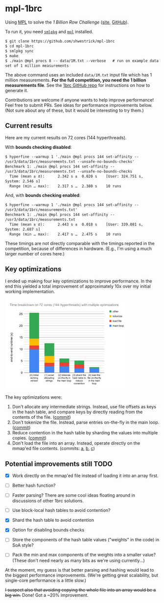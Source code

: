 # mpl-1brc
Using
[MPL](https://github.com/MPLLang/mpl)
to solve the *1 Billion Row Challenge*
([site](https://www.morling.dev/blog/one-billion-row-challenge/),
[GitHub](https://github.com/gunnarmorling/1brc)).

To run it, you need [`smlpkg`](https://github.com/diku-dk/smlpkg) and [`mpl`](https://github.com/MPLLang/mpl) installed.

```
$ git clone https://github.com/shwestrick/mpl-1brc
$ cd mpl-1brc
$ smlpkg sync
$ make
$ ./main @mpl procs 8 -- data/1M.txt --verbose   # run on example data set of 1 million measurements
```

The above command uses an included `data/1M.txt` input file which has 1 million
measurements. **For the full competition, you need the 1 billion measurements
file**. See the
[1brc GitHub repo](https://github.com/gunnarmorling/1brc) for
instructions on how to generate it.

Contributions are welcome if anyone wants to help improve performance! Feel
free to submit PRs. See ideas for performance improvements below. (Not sure
about any of these, but it would be interesting to try them.)

## Current results

Here are my current results on 72 cores (144 hyperthreads).

With **bounds checking disabled**:
```
$ hyperfine --warmup 1 './main @mpl procs 144 set-affinity -- /usr3/data/1brc/measurements.txt --unsafe-no-bounds-checks'
Benchmark 1: ./main @mpl procs 144 set-affinity -- /usr3/data/1brc/measurements.txt --unsafe-no-bounds-checks
  Time (mean ± σ):      2.342 s ±  0.020 s    [User: 324.751 s, System: 2.546 s]
  Range (min … max):    2.317 s …  2.380 s    10 runs
```

And, with **bounds checking enabled**:
```
$ hyperfine --warmup 1 './main @mpl procs 144 set-affinity -- /usr3/data/1brc/measurements.txt'
Benchmark 1: ./main @mpl procs 144 set-affinity -- /usr3/data/1brc/measurements.txt
  Time (mean ± σ):      2.443 s ±  0.018 s    [User: 339.081 s, System: 2.687 s]
  Range (min … max):    2.417 s …  2.475 s    10 runs
```

These timings are not directly comparable with the timings reported in the
competition, because of differences in hardware. (E.g., I'm using a
much larger number of cores here.)

## Key optimizations

I ended up making four key optimizations to improve performance. In the end
this yielded a total improvement of approximately 10x over my initial working
implementation.

<img id="time-breakdown" width="80%" src="time-breakdown.svg">

The key optimizations were:
  1. Don't allocate any intermediate strings. Instead, use file offsets as
  keys in the hash table, and compare keys by directly reading from the contents
  of the file. ([commit](https://github.com/shwestrick/mpl-1brc/commit/7e0ae5ab970d56f4bcee1e246b7ef4360cdba601))
  2. Don't tokenize the file. Instead, parse entries on-the-fly in the main loop.
  ([commit](https://github.com/shwestrick/mpl-1brc/commit/fdf2f60676e09a67105800903860cf5782c205dc))
  3. Reduce contention in the hash table by sharding the values into multiple
  copies.
  ([commit](https://github.com/shwestrick/mpl-1brc/commit/0c44a44b17dbe5aa550296e18784a042416dc903))
  4. Don't load the file into an array. Instead, operate directly on the mmap'ed
  file contents.
  (commits: [a](https://github.com/shwestrick/mpl-1brc/commit/86ffcb2c1bfc5f4eff8dc23fe91046c19c3dab4a), [b](https://github.com/shwestrick/mpl-1brc/commit/910875f3850bbcf46ca5c4e623407cafc9de6abc), [c](https://github.com/shwestrick/mpl-1brc/commit/794a9d530672751d266c0ef9d1e89ed105ecc678))


## Potential improvements still TODO

- [x] Work directly on the mmap'ed file instead of loading it into an array first.
- [ ] Better hash function?
- [ ] Faster parsing? There are some cool ideas floating around in discussions of other 1brc solutions.
- [ ] Use block-local hash tables to avoid contention? 
- [x] Shard the hash table to avoid contention
- [x] Option for disabling bounds checks
- [ ] Store the components of the hash table values ("weights" in the code) in SoA style?
- [ ] Pack the min and max components of the weights into a smaller value? (These don't need nearly as many bits as we're using currently...)


At the moment, my guess is that better parsing and hashing would lead to
the biggest performance improvements. (We're getting great scalability, but
single-core performance is a little slow.)


~~I suspect also that avoiding
copying the whole file into an array would be a big win.~~ Done! Got a ~20% improvement.
